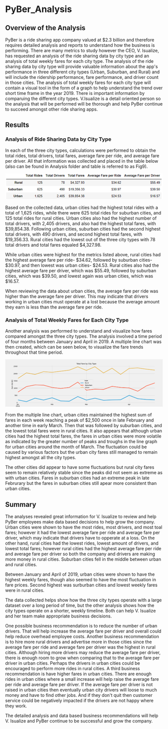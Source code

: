 # PyBer_Analysis

## Overview of the Analysis

PyBer is a ride sharing app company valued at $2.3 billion and therefore requires detailed analysis and reports to understand how the business is performing. There are many metrics to study however the CEO, V. Isualize, has requested an analysis of the ride sharing data by city type and an analysis of total weekly fares for each city type. The analysis of the ride sharing data by city type will provide valuable information about the app's performance in three different city types (Urban, Suburban, and Rural) and will include the ridership performance, fare performance, and driver count in those cities. The analysis of total weekly fares for each city type will contain a visual tool in the form of a graph to help understand the trend over short time frame in the year 2019. There is important information by comparuing the different city types. V.Isualize is a detail oriented person so the analysis that will be performed will be thorough and help PyBer continue to succeed amongst other ride sharing apps.  

## Results
### Analysis of Ride Sharing Data by City Type
In each of the three city types, calculations were performed to obtain the total rides, total drivers, total fares, average fare per ride, and average fare per driver. All that information was collected and placed in the table below (also can be found in Analysis folder and table is referred to as Fig9). 

![Fig9](/analysis/Fig9.PNG)

Based on the collected data, urban cities had the highest total rides with a total of 1,625 rides, while there were 625 total rides for suburban cities, and 125 total rides for rural cities. Urban cities also had the highest number of total drivers, with 2,405 drivers, and also had the highest total fares, with $39,854.38. Following urban cities, suburban cities had the second highest total drivers, with 490 drivers, and second highest total fares, with $19,356.33. Rural cities had the lowest out of the three city types with 78 total drivers and total fares equaled $4,327.98. 

While urban cities were highest for the metrics listed above, rural cities had the highest average fare per ride- $34.62, followed by suburban cities- $30.97, and then lowest was urban cities- $24.53. Rural cities also had the highest average fare per driver, which was $55.49, followed by suburban cities, which was $39.50, and lowest again was urban cities, which was $16.57. 

When reviewing the data about urban cities, the average fare per ride was higher than the average fare per driver. This may indicate that drivers working in urban cities must operate at a lost because the average amount they earn is less than the average fare per ride.

### Analysis of Total Weekly Fares for Each City Type
Another analysis was performed to understand and visualize how fares compared amongst the three city types. The analysis involved a time period of four months between January and April in 2019. A multiple line chart was then created, which can be seen below, to visualize the fare trends throughout that time period. 

![Fig8](/analysis/Fig8.png)

From the multiple line chart, urban cities maintained the highest sum of fares in each week reaching a peak of $2,500 once in late February and another time in early March. Then that was followed by suburban cities, and the lowest total fares were in rural cities. It also appears that although urban cities had the highest total fares,  the fares in urban cities were more volatile as indicated by the greater number of peaks and troughs in the line graph for urban cities around the month of March. The fluctuation could be caused by various factors but the urban city fares still managed to remain highest amongst all the city types. 

The other cities did appear to have some fluctuations but rural city fares seem to remain relatively stable since the peaks did not seem as extreme as with urban cities. Fares in suburban cities had an extreme peak in late Februrary but the fares in suburban cities still apear more consistent than urban cities. 

## Summary
The analyses revealed great information for V. Isualize to review and help PyBer employees make data based decisions to help grow the company. Urban cities were shown to have the most rides, most drivers, and most toal fares; however it had the lowest average fare per ride and average fare per driver, which may indicate that drivers have to opperate at a loss. On the other hand, rural cities had the lowest rides, lowest amount of drivers, and lowest total fares; however rural cities had the highest average fare per ride and average fare per driver so both the company and drivers are making more money in rural cities. Suburban cities fell in the middle between urban and rural cities. 

Between January and April of 2019, urban cities were shown to have the highest weekly fares, though also seemed to have the most fluctuation in fare prices. Second highest was surburban cities and lowest weekly fares were in rural cities. 

The data collected helps show how the three city types operate with a large dataset over a long period of time, but the other analysis shows how the city types operate on a shorter, weekly timeline. Both can help V. Isualize and her team make appropriate business decisions. 

One possible business recommendation is to reduce the number of urban drivers. That will help increase the average fare per driver and overall could help reduce overhead employee costs. 
Another business recommendation is to hire more rural drivers and advertise more in those cities since the average fare per ride and average fare per driver was the highest in rural cities. Although hiring more drivers may reduce the average fare per driver, there is enough room to grow when comparing that to the average fare per driver in urban cities. Perhaps the drivers in urban cities could be encouraged to perform more rides in rural cities. 
A third business recommendation is have higher fares in urban cities. There are enough rides in urban cities where a small increase will help raise the average fare per ride and average fare per driver. If the average fare per driver is not raised in urban cities then eventually urban city drivers will loose to much money and have to find other jobs. And if they don't quit then customer service could be negatively impacted if the drivers are not happy where they work. 

The detailed analysis and data based business recommendations will help V. Isualize and PyBer continue to be successful and grow the company. 
